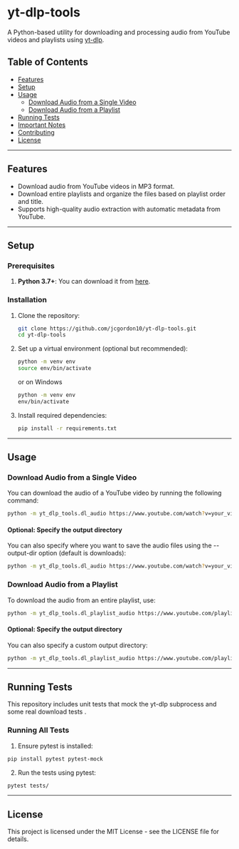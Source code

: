 # yt-dlp-tools

A Python-based utility for downloading and processing audio from YouTube videos and playlists using [yt-dlp](https://github.com/yt-dlp/yt-dlp).

## Table of Contents
- [Features](#features)
- [Setup](#setup)
- [Usage](#usage)
  - [Download Audio from a Single Video](#download-audio-from-a-single-video)
  - [Download Audio from a Playlist](#download-audio-from-a-playlist)
- [Running Tests](#running-tests)
- [Important Notes](#important-notes)
- [Contributing](#contributing)
- [License](#license)

---

## Features
- Download audio from YouTube videos in MP3 format.
- Download entire playlists and organize the files based on playlist order and title.
- Supports high-quality audio extraction with automatic metadata from YouTube.

---

## Setup

### Prerequisites
1. **Python 3.7+**: You can download it from [here](https://www.python.org/downloads/).

### Installation

1. Clone the repository:
    ```bash
    git clone https://github.com/jcgordon10/yt-dlp-tools.git
    cd yt-dlp-tools
    ```

2. Set up a virtual environment (optional but recommended):
    ```bash
    python -m venv env
    source env/bin/activate
    ```

    or on Windows
    ```bash
    python -m venv env
    env/bin/activate
    ```

3. Install required dependencies:
    ```bash
    pip install -r requirements.txt
    ```

---

## Usage

### Download Audio from a Single Video
You can download the audio of a YouTube video by running the following command:

```bash
python -m yt_dlp_tools.dl_audio https://www.youtube.com/watch?v=your_video_id
```

#### Optional: Specify the output directory
You can also specify where you want to save the audio files using the --output-dir option (default is downloads):

```bash
python -m yt_dlp_tools.dl_audio https://www.youtube.com/watch?v=your_video_id --output-dir custom_directory
```

### Download Audio from a Playlist
To download the audio from an entire playlist, use:

```bash
python -m yt_dlp_tools.dl_playlist_audio https://www.youtube.com/playlist?list=your_playlist_id
```

#### Optional: Specify the output directory
You can also specify a custom output directory:

```bash
python -m yt_dlp_tools.dl_playlist_audio https://www.youtube.com/playlist?list=your_playlist_id --output-dir custom_directory
```

---

## Running Tests
This repository includes unit tests that mock the yt-dlp subprocess and some real download tests .

### Running All Tests
1. Ensure pytest is installed:
```bash
pip install pytest pytest-mock
```

2. Run the tests using pytest:
```bash
pytest tests/
```

---

## License

This project is licensed under the MIT License - see the LICENSE file for details.